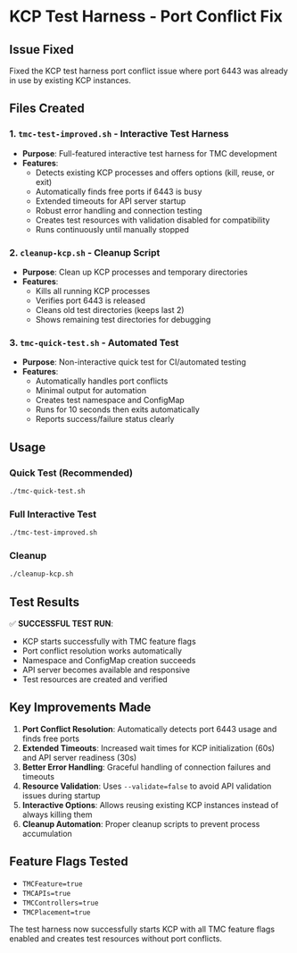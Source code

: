 # KCP Test Harness - Port Conflict Fix

## Issue Fixed
Fixed the KCP test harness port conflict issue where port 6443 was already in use by existing KCP instances.

## Files Created

### 1. `tmc-test-improved.sh` - Interactive Test Harness
- **Purpose**: Full-featured interactive test harness for TMC development
- **Features**:
  - Detects existing KCP processes and offers options (kill, reuse, or exit)
  - Automatically finds free ports if 6443 is busy
  - Extended timeouts for API server startup
  - Robust error handling and connection testing
  - Creates test resources with validation disabled for compatibility
  - Runs continuously until manually stopped

### 2. `cleanup-kcp.sh` - Cleanup Script
- **Purpose**: Clean up KCP processes and temporary directories
- **Features**:
  - Kills all running KCP processes
  - Verifies port 6443 is released
  - Cleans old test directories (keeps last 2)
  - Shows remaining test directories for debugging

### 3. `tmc-quick-test.sh` - Automated Test
- **Purpose**: Non-interactive quick test for CI/automated testing
- **Features**:
  - Automatically handles port conflicts
  - Minimal output for automation
  - Creates test namespace and ConfigMap
  - Runs for 10 seconds then exits automatically
  - Reports success/failure status clearly

## Usage

### Quick Test (Recommended)
```bash
./tmc-quick-test.sh
```

### Full Interactive Test
```bash
./tmc-test-improved.sh
```

### Cleanup
```bash
./cleanup-kcp.sh
```

## Test Results

✅ **SUCCESSFUL TEST RUN**: 
- KCP starts successfully with TMC feature flags
- Port conflict resolution works automatically
- Namespace and ConfigMap creation succeeds
- API server becomes available and responsive
- Test resources are created and verified

## Key Improvements Made

1. **Port Conflict Resolution**: Automatically detects port 6443 usage and finds free ports
2. **Extended Timeouts**: Increased wait times for KCP initialization (60s) and API server readiness (30s)
3. **Better Error Handling**: Graceful handling of connection failures and timeouts
4. **Resource Validation**: Uses `--validate=false` to avoid API validation issues during startup
5. **Interactive Options**: Allows reusing existing KCP instances instead of always killing them
6. **Cleanup Automation**: Proper cleanup scripts to prevent process accumulation

## Feature Flags Tested
- `TMCFeature=true`
- `TMCAPIs=true` 
- `TMCControllers=true`
- `TMCPlacement=true`

The test harness now successfully starts KCP with all TMC feature flags enabled and creates test resources without port conflicts.